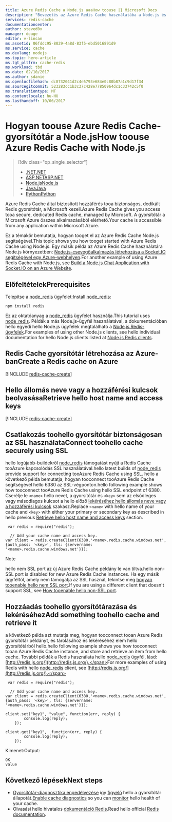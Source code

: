 ```yaml
---
title: Azure Redis Cache a Node.js aaaHow toouse |} Microsoft Docs
description: "Bevezetés az Azure Redis Cache használatába a Node.js és a node_redis alkalmazásával."
services: redis-cache
documentationcenter: 
author: steved0x
manager: douge
editor: v-lincan
ms.assetid: 06fddc95-8029-4a8d-83f5-ebd5016891d9
ms.service: cache
ms.devlang: nodejs
ms.topic: hero-article
ms.tgt_pltfrm: cache-redis
ms.workload: tbd
ms.date: 02/10/2017
ms.author: sdanie
ms.openlocfilehash: dc8732041d2c4e5793e684e0c80b87a1c9d17f34
ms.sourcegitcommit: 523283cc1b3c37c428e77850964dc1c33742c5f0
ms.translationtype: MT
ms.contentlocale: hu-HU
ms.lasthandoff: 10/06/2017
---
```

# <a name="how-toouse-azure-redis-cache-with-nodejs"></a><span data-ttu-id="98fe5-103">Hogyan toouse Azure Redis Cache-gyorsítótár a Node.js</span><span class="sxs-lookup"><span data-stu-id="98fe5-103">How toouse Azure Redis Cache with Node.js</span></span>
> [!div class="op_single_selector"]
> * [<span data-ttu-id="98fe5-104">.NET</span><span class="sxs-lookup"><span data-stu-id="98fe5-104">.NET</span></span>](cache-dotnet-how-to-use-azure-redis-cache.md)
> * [<span data-ttu-id="98fe5-105">ASP.NET</span><span class="sxs-lookup"><span data-stu-id="98fe5-105">ASP.NET</span></span>](cache-web-app-howto.md)
> * [<span data-ttu-id="98fe5-106">Node.js</span><span class="sxs-lookup"><span data-stu-id="98fe5-106">Node.js</span></span>](cache-nodejs-get-started.md)
> * [<span data-ttu-id="98fe5-107">Java</span><span class="sxs-lookup"><span data-stu-id="98fe5-107">Java</span></span>](cache-java-get-started.md)
> * [<span data-ttu-id="98fe5-108">Python</span><span class="sxs-lookup"><span data-stu-id="98fe5-108">Python</span></span>](cache-python-get-started.md)
> 
> 

<span data-ttu-id="98fe5-109">Azure Redis Cache által biztosított hozzáférés tooa biztonságos, dedikált Redis gyorsítótár, a Microsoft kezeli.</span><span class="sxs-lookup"><span data-stu-id="98fe5-109">Azure Redis Cache gives you access tooa secure, dedicated Redis cache, managed by Microsoft.</span></span> <span data-ttu-id="98fe5-110">A gyorsítótár a Microsoft Azure összes alkalmazásából elérhető.</span><span class="sxs-lookup"><span data-stu-id="98fe5-110">Your cache is accessible from any application within Microsoft Azure.</span></span>

<span data-ttu-id="98fe5-111">Ez a témakör bemutatja, hogyan tooget el az Azure Redis Cache Node.js segítségével.</span><span class="sxs-lookup"><span data-stu-id="98fe5-111">This topic shows you how tooget started with Azure Redis Cache using Node.js.</span></span> <span data-ttu-id="98fe5-112">Egy másik példa az Azure Redis Cache használatára Node.js környezetben: [Node.js-csevegőalkalmazás létrehozása a Socket.IO segítségével egy Azure-webhelyen](../app-service-web/web-sites-nodejs-chat-app-socketio.md).</span><span class="sxs-lookup"><span data-stu-id="98fe5-112">For another example of using Azure Redis Cache with Node.js, see [Build a Node.js Chat Application with Socket.IO on an Azure Website](../app-service-web/web-sites-nodejs-chat-app-socketio.md).</span></span>

## <a name="prerequisites"></a><span data-ttu-id="98fe5-113">Előfeltételek</span><span class="sxs-lookup"><span data-stu-id="98fe5-113">Prerequisites</span></span>
<span data-ttu-id="98fe5-114">Telepítse a [node_redis](https://github.com/mranney/node_redis) ügyfelet:</span><span class="sxs-lookup"><span data-stu-id="98fe5-114">Install [node_redis](https://github.com/mranney/node_redis):</span></span>

    npm install redis

<span data-ttu-id="98fe5-115">Ez az oktatóanyag a [node_redis](https://github.com/mranney/node_redis) ügyfelet használja.</span><span class="sxs-lookup"><span data-stu-id="98fe5-115">This tutorial uses [node_redis](https://github.com/mranney/node_redis).</span></span> <span data-ttu-id="98fe5-116">Példák a más Node.js-ügyfél használatával, a dokumentációban hello egyedi hello Node.js ügyfelek megtalálható a [Node.js Redis-ügyfelek](http://redis.io/clients#nodejs).</span><span class="sxs-lookup"><span data-stu-id="98fe5-116">For examples of using other Node.js clients, see hello individual documentation for hello Node.js clients listed at [Node.js Redis clients](http://redis.io/clients#nodejs).</span></span>

## <a name="create-a-redis-cache-on-azure"></a><span data-ttu-id="98fe5-117">Redis Cache gyorsítótár létrehozása az Azure-ban</span><span class="sxs-lookup"><span data-stu-id="98fe5-117">Create a Redis cache on Azure</span></span>
[!INCLUDE [redis-cache-create](../../includes/redis-cache-create.md)]

## <a name="retrieve-hello-host-name-and-access-keys"></a><span data-ttu-id="98fe5-118">Hello állomás neve vagy a hozzáférési kulcsok beolvasása</span><span class="sxs-lookup"><span data-stu-id="98fe5-118">Retrieve hello host name and access keys</span></span>
[!INCLUDE [redis-cache-create](../../includes/redis-cache-access-keys.md)]

## <a name="connect-toohello-cache-securely-using-ssl"></a><span data-ttu-id="98fe5-119">Csatlakozás toohello gyorsítótár biztonságosan az SSL használata</span><span class="sxs-lookup"><span data-stu-id="98fe5-119">Connect toohello cache securely using SSL</span></span>
<span data-ttu-id="98fe5-120">hello legújabb-buildekről [node_redis](https://github.com/mranney/node_redis) támogatást nyújt a Redis Cache tooAzure kapcsolódás SSL használatával.</span><span class="sxs-lookup"><span data-stu-id="98fe5-120">hello latest builds of [node_redis](https://github.com/mranney/node_redis) provide support for connecting tooAzure Redis Cache using SSL.</span></span> <span data-ttu-id="98fe5-121">hello a következő példa bemutatja, hogyan tooconnect tooAzure Redis Cache segítségével hello 6380 az SSL-végponton.</span><span class="sxs-lookup"><span data-stu-id="98fe5-121">hello following example shows how tooconnect tooAzure Redis Cache using hello SSL endpoint of 6380.</span></span> <span data-ttu-id="98fe5-122">Cserélje le `<name>` hello nevet, a gyorsítótár és `<key>` sem az elsődleges vagy másodlagos kulcsot a hello előző [lekéréséhez hello állomás neve vagy a hozzáférési kulcsok](#retrieve-the-host-name-and-access-keys) szakasz.</span><span class="sxs-lookup"><span data-stu-id="98fe5-122">Replace `<name>` with hello name of your cache and `<key>` with either your primary or secondary key as described in hello previous [Retrieve hello host name and access keys](#retrieve-the-host-name-and-access-keys) section.</span></span>

     var redis = require("redis");

      // Add your cache name and access key.
    var client = redis.createClient(6380,'<name>.redis.cache.windows.net', {auth_pass: '<key>', tls: {servername: '<name>.redis.cache.windows.net'}});

> [!NOTE]
> <span data-ttu-id="98fe5-123">hello nem SSL port az új Azure Redis Cache példány le van tiltva.</span><span class="sxs-lookup"><span data-stu-id="98fe5-123">hello non-SSL port is disabled for new Azure Redis Cache instances.</span></span> <span data-ttu-id="98fe5-124">Ha egy másik ügyféltől, amely nem támogatja az SSL használ, tekintse meg [hogyan tooenable hello nem SSL port](cache-configure.md#access-ports).</span><span class="sxs-lookup"><span data-stu-id="98fe5-124">If you are using a different client that doesn't support SSL, see [How tooenable hello non-SSL port](cache-configure.md#access-ports).</span></span>
> 
> 

## <a name="add-something-toohello-cache-and-retrieve-it"></a><span data-ttu-id="98fe5-125">Hozzáadás toohello gyorsítótárazása és lekéréséhez</span><span class="sxs-lookup"><span data-stu-id="98fe5-125">Add something toohello cache and retrieve it</span></span>
<span data-ttu-id="98fe5-126">a következő példa azt mutatja meg, hogyan tooconnect tooan Azure Redis gyorsítótár példányt, és tárolásához és lekéréséhez elem hello gyorsítótárból hello.</span><span class="sxs-lookup"><span data-stu-id="98fe5-126">hello following example shows you how tooconnect tooan Azure Redis Cache instance, and store and retrieve an item from hello cache.</span></span> <span data-ttu-id="98fe5-127">További példák a Redis használata hello [node_redis](https://github.com/mranney/node_redis) ügyfél, lásd: [http://redis.js.org/](http://redis.js.org/).</span><span class="sxs-lookup"><span data-stu-id="98fe5-127">For more examples of using Redis with hello [node_redis](https://github.com/mranney/node_redis) client, see [http://redis.js.org/](http://redis.js.org/).</span></span>

     var redis = require("redis");

      // Add your cache name and access key.
    var client = redis.createClient(6380,'<name>.redis.cache.windows.net', {auth_pass: '<key>', tls: {servername: '<name>.redis.cache.windows.net'}});

    client.set("key1", "value", function(err, reply) {
            console.log(reply);
        });

    client.get("key1",  function(err, reply) {
            console.log(reply);
        });

<span data-ttu-id="98fe5-128">Kimenet:</span><span class="sxs-lookup"><span data-stu-id="98fe5-128">Output:</span></span>

    OK
    value


## <a name="next-steps"></a><span data-ttu-id="98fe5-129">Következő lépések</span><span class="sxs-lookup"><span data-stu-id="98fe5-129">Next steps</span></span>
* <span data-ttu-id="98fe5-130">[Gyorsítótár-diagnosztika engedélyezése](cache-how-to-monitor.md#enable-cache-diagnostics) így [figyelő](cache-how-to-monitor.md) hello a gyorsítótár állapotát.</span><span class="sxs-lookup"><span data-stu-id="98fe5-130">[Enable cache diagnostics](cache-how-to-monitor.md#enable-cache-diagnostics) so you can [monitor](cache-how-to-monitor.md) hello health of your cache.</span></span>
* <span data-ttu-id="98fe5-131">Olvasási hello hivatalos [dokumentáció Redis](http://redis.io/documentation).</span><span class="sxs-lookup"><span data-stu-id="98fe5-131">Read hello official [Redis documentation](http://redis.io/documentation).</span></span>

